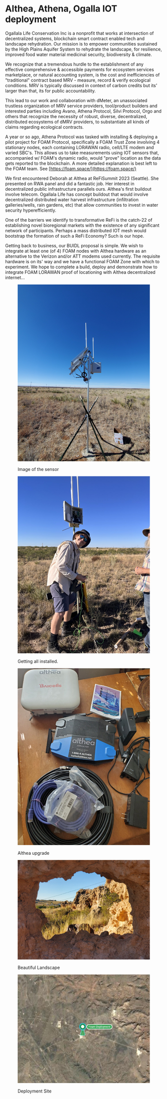 # Althea, Athena, Ogalla IOT deployment

Ogallala Life Conservation Inc is a nonprofit that works at intersection of decentralized systems, blockchain smart contract enabled tech and landscape rehydration. Our mission is to empower communities sustained by the High Plains Aquifer System to rehydrate the landscape, for resilience, improved food water material medicinal security, biodiversity & climate.

We recognize that a tremendous hurdle to the establishment of any effective comprehensive & accessible payments for ecosystem services marketplace, or natural accounting system, is the cost and inefficiencies of "traditional" contract based MRV - measure, record & verify ecological conditions. MRV is typically discussed in context of carbon credits but its' larger than that, its for public accountability.

This lead to our work and collaboration with dMeter, an unassociated trustless organization of MRV service providers, tool/product builders and interested parties including Avano, Athena Protocol, Silvi Protocol, Orgo and others that recognize the necessity of robust, diverse, decentralized, distributed ecosystems of dMRV providers, to substantiate all kinds of claims regarding ecological contracts.

A year or so ago, Athena Protocol was tasked with installing & deploying a pilot project for FOAM Protocol, specifically a FOAM Trust Zone involving 4 stationary nodes, each containing LORAWAN radio, cell/LTE modem and varied SBC's. This allows us to take measurements using IOT sensors that, accompanied w/ FOAM's dynamic radio, would "prove" location as the data gets reported to the blockchain. A more detailed explanation is best left to the FOAM team. See [https://foam.space/](https://foam.space/)

We first encountered Deborah at Althea at ReFiSummit 2023 (Seattle). She presented on RWA panel and did a fantastic job. Her interest in decentralized public infrastructure parallels ours. Althea's first buildout involve telecom. Ogallala Life has concept buildout that would involve decentralized distributed water harvest infrastructure (infiltration galleries/wells, rain gardens, etc) that allow communities to invest in water security hyperefficiently.

One of the barriers we identify to transformative ReFi is the catch-22 of establishing novel bioregional markets with the existence of any significant network of participants. Perhaps a mass distributed IOT mesh would bootstrap the formation of such a ReFi Economy? Such is our hope.

Getting back to business, our BUIDL proposal is simple. We wish to integrate at least one (of 4) FOAM nodes with Althea hardware as an alternative to the Verizon and/or ATT modems used currently. The requisite hardware is on its' way and we have a functional FOAM Zone with which to experiment. We hope to complete a build, deploy and demonstrate how to integrate FOAM LORAWAN proof of locationing with Althea decentralized internet...

<figure><img src="../.gitbook/assets/sensor.jpeg" alt=""><figcaption><p>Image of the sensor</p></figcaption></figure>

<figure><img src="../.gitbook/assets/foam.jpeg" alt=""><figcaption><p>Getting all installed.</p></figcaption></figure>

<figure><img src="../.gitbook/assets/althea.jpeg" alt=""><figcaption><p>Althea upgrade</p></figcaption></figure>

<figure><img src="../.gitbook/assets/rock.jpeg" alt=""><figcaption><p>Beautiful Landscape</p></figcaption></figure>

<figure><img src="../.gitbook/assets/deploymentzone.jpeg" alt=""><figcaption><p>Deployment Site</p></figcaption></figure>

&#x20;
